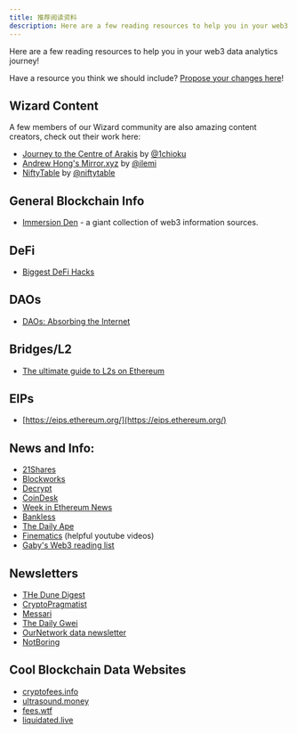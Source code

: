 ```yaml
---
title: 推荐阅读资料
description: Here are a few reading resources to help you in your web3 data analytics journey!
---
```


Here are a few reading resources to help you in your web3 data analytics journey!

Have a resource you think we should include? [Propose your changes here](https://github.com/duneanalytics/docs/edit/master/docs/resources/recommended-reading.md)!

## Wizard Content

A few members of our Wizard community are also amazing content creators, check out their work here:

- [Journey to the Centre of Arakis](https://1chioku.substack.com/) by [@1chioku](https://dune.com/1chioku)
- [Andrew Hong's Mirror.xyz](https://ath.mirror.xyz/) by [@ilemi](https://dune.com/ilemi)
- [NiftyTable](https://www.niftytable.com/) by [@niftytable](https://dune.com/niftytable)

## General Blockchain Info

- [Immersion Den](https://immersionden.xyz/) - a giant collection of web3 information sources.

## DeFi

- [Biggest DeFi Hacks](https://rekt.eth.link/leaderboard/)

## DAOs

- [DAOs: Absorbing the Internet](https://www.generalist.com/briefing/dao)

## Bridges/L2

- [The ultimate guide to L2s on Ethereum](https://mirror.xyz/dcbuilder.eth/QX_ELJBQBm1Iq45ktPsz8pWLZN1C52DmEtH09boZuo0)

## EIPs

- [https://eips.ethereum.org/](https://eips.ethereum.org/)

## News and Info:

- [21Shares](https://21shares.com/research/)
- [Blockworks](https://blockworks.co/)
- [Decrypt](https://decrypt.co/)
- [CoinDesk](https://www.coindesk.com/)
- [Week in Ethereum News](https://weekinethereumnews.com/)
- [Bankless](https://newsletter.banklesshq.com/)
- [The Daily Ape](https://www.notion.so/c96c0b6727c0433a962e897ef43efb7e)
- [Finematics](https://www.youtube.com/watch?v=l0vRTi8_FRk) (helpful youtube videos)
- [Gaby's Web3 reading list](https://www.notion.so/f7050e62461143d49345e7b46eb5576b)

## Newsletters

- [THe Dune Digest](https://dunedigest.substack.com/)
- [CryptoPragmatist](https://cryptopragmatist.com/)
- [Messari](https://messari.io/newsletter)
- [The Daily Gwei](https://thedailygwei.substack.com/)
- [OurNetwork data newsletter](https://ournetwork.substack.com/)
- [NotBoring](https://www.notboring.co/)

## Cool Blockchain Data Websites
- [cryptofees.info](https://cryptofees.info)
- [ultrasound.money](https://ultrasound.money)
- [fees.wtf](https://fees.wtf)
- [liquidated.live](https://liquidated.live)